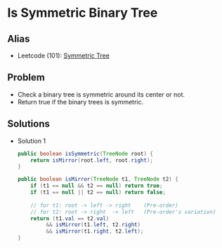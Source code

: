 # Is Symmetric Binary Tree

## Alias
- Leetcode (101): [Symmetric Tree](https://leetcode.com/problems/symmetric-tree/)

## Problem
- Check a binary tree is symmetric around its center or not.
- Return true if the binary trees is symmetric.

## Solutions
- Solution 1
  ```java
  public boolean isSymmetric(TreeNode root) {
      return isMirror(root.left, root.right);
  }

  public boolean isMirror(TreeNode t1, TreeNode t2) {
      if (t1 == null && t2 == null) return true;
      if (t1 == null || t2 == null) return false;
        
      // for t1: root -> left -> right    (Pre-order)
      // for t2: root -> right  -> left   (Pre-order's variation)
      return (t1.val == t2.val)
           && isMirror(t1.left, t2.right)
           && isMirror(t1.right, t2.left);           
  }
  ```
